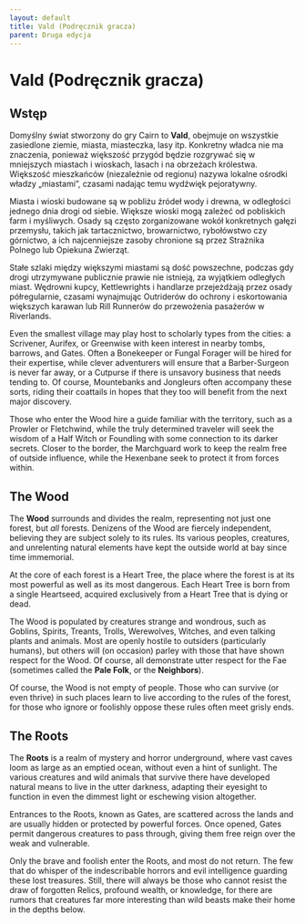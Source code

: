 ```yaml
---
layout: default
title: Vald (Podręcznik gracza)
parent: Druga edycja
---
```


# Vald (Podręcznik gracza)

## Wstęp

Domyślny świat stworzony do gry Cairn to **Vald**, obejmuje on wszystkie zasiedlone ziemie, miasta, miasteczka, lasy itp. Konkretny władca nie ma znaczenia, ponieważ większość przygód będzie rozgrywać się w mniejszych miastach i wioskach, lasach i na obrzeżach królestwa. Większość mieszkańców (niezależnie od regionu) nazywa lokalne ośrodki władzy „miastami”, czasami nadając temu wydźwięk pejoratywny. 

Miasta i wioski budowane są w pobliżu źródeł wody i drewna, w odległości jednego dnia drogi od siebie. Większe wioski mogą zależeć od pobliskich farm i myśliwych. Osady są często zorganizowane wokół konkretnych gałęzi przemysłu, takich jak tartacznictwo, browarnictwo, rybołówstwo czy górnictwo, a ich najcenniejsze zasoby chronione są przez Strażnika Polnego lub Opiekuna Zwierząt. 

Stałe szlaki między większymi miastami są dość powszechne, podczas gdy drogi utrzymywane publicznie prawie nie istnieją, za wyjątkiem odległych miast. Wędrowni kupcy, Kettlewrights i  handlarze przejeżdżają przez osady półregularnie, czasami wynajmując Outriderów do ochrony i eskortowania większych karawan lub Rill Runnerów do przewożenia pasażerów w Riverlands.

Even the smallest village may play host to scholarly types from the cities: a Scrivener, Aurifex, or Greenwise with keen interest in nearby tombs, barrows, and Gates. Often a Bonekeeper or Fungal Forager will be hired for their expertise, while clever adventurers will ensure that a Barber-Surgeon is never far away, or a Cutpurse if there is unsavory business that needs tending to. Of course, Mountebanks and Jongleurs often accompany these sorts, riding their coattails in hopes that they too will benefit from the next major discovery.

Those who enter the Wood hire a guide familiar with the territory, such as a Prowler or Fletchwind, while the truly determined traveler will seek the wisdom of a Half Witch or Foundling with some connection to its darker secrets. Closer to the border, the Marchguard work to keep the realm free of outside influence, while the Hexenbane seek to protect it from forces within.

## The Wood

The **Wood** surrounds and divides the realm, representing not just one forest, but _all_ forests. Denizens of the Wood are fiercely independent, believing they are subject solely to its rules. Its various peoples, creatures, and unrelenting natural elements have kept the outside world at bay since time immemorial. 

At the core of each forest is a Heart Tree, the place where the forest is at its most powerful as well as its most dangerous. Each Heart Tree is born from a single Heartseed, acquired exclusively from a Heart Tree that is dying or dead. 

The Wood is populated by creatures strange and wondrous, such as Goblins, Spirits, Treants, Trolls, Werewolves, Witches, and even talking plants and animals. Most are openly hostile to outsiders (particularly humans), but others will (on occasion) parley with those that have shown respect for the Wood. Of course, all demonstrate utter respect for the Fae (sometimes called the **Pale Folk**, or the **Neighbors**).

Of course, the Wood is not empty of people. Those who can survive (or even thrive) in such places learn to live according to the rules of the forest, for those who ignore or foolishly oppose these rules often meet grisly ends. 

## The Roots

The **Roots** is a realm of mystery and horror underground, where vast caves loom as large as an emptied ocean, without even a hint of sunlight. The various creatures and wild animals that survive there have developed natural means to live in the utter darkness, adapting their eyesight to function in even the dimmest light or eschewing vision altogether.

Entrances to the Roots, known as Gates, are scattered across the lands and are usually hidden or protected by powerful forces. Once opened, Gates permit dangerous creatures to pass through, giving them free reign over the weak and vulnerable.

Only the brave and foolish enter the Roots, and most do not return. The few that do whisper of the indescribable horrors and evil intelligence guarding these lost treasures. Still, there will always be those who cannot resist the draw of forgotten Relics, profound wealth, or knowledge, for there are rumors that creatures far more interesting than wild beasts make their home in the depths below.